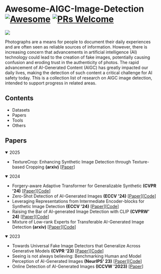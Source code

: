 # Awesome-AIGC-Image-Detection [![Awesome](https://cdn.rawgit.com/sindresorhus/awesome/d7305f38d29fed78fa85652e3a63e154dd8e8829/media/badge.svg)](https://github.com/sindresorhus/awesome) [![PRs Welcome](https://img.shields.io/badge/PRs-welcome-brightgreen.svg?style=flat-square)](http://makeapullrequest.com)  
![](1739449670179.jpg)

Photographs are a means for people to document their daily experiences and are often seen as reliable sources of information. However, there is increasing concern that advancements in artificial intelligence (AI) technology could lead to the creation of fake images, potentially causing confusion and eroding trust in the authenticity of photos. The rapid advancement of AI-Generated Content (AIGC) has greatly impacted our daily lives, making the detection of such content a critical challenge for AI safety today. This is a collection list of research on AIGC image detection, intended to support progress in related areas.  

## Contents
- Datasets
- Papers
- Tools
- Others

## Papers
<details open>
  <summary>2025</summary>

  - TextureCrop: Enhancing Synthetic Image Detection through Texture-based Cropping **(arxiv)** [[Paper](https://arxiv.org/pdf/2407.15500)]
</details>

<details open>
  <summary>2024</summary>
  
  - Forgery-aware Adaptive Transformer for Generalizable Synthetic **(CVPR '24)** [[Paper](https://openaccess.thecvf.com/content/CVPR2024/papers/Liu_Forgery-aware_Adaptive_Transformer_for_Generalizable_Synthetic_Image_Detection_CVPR_2024_paper.pdf)][[Code](https://github.com/Michel-liu/FatFormer?tab=readme-ov-file)]
  - Zero-Shot Detection of AI-Generated Images **(ECCV '24)** [[Paper](https://www.ecva.net/papers/eccv_2024/papers_ECCV/papers/02665.pdf)][[Code](https://github.com/grip-unina/ZED/)]
  - Leveraging Representations from Intermediate Encoder-blocks for Synthetic Image Detection **(ECCV '24)** [[Paper](https://arxiv.org/pdf/2402.19091)][[Code](https://github.com/mever-team/rine/tree/main?tab=readme-ov-file)]
  - Raising the Bar of AI-generated Image Detection with CLIP **(CVPRW' 24)** [[Paper](https://openaccess.thecvf.com/content/CVPR2024W/WMF/papers/Cozzolino_Raising_the_Bar_of_AI-generated_Image_Detection_with_CLIP_CVPRW_2024_paper.pdf)][[Code](https://github.com/grip-unina/ClipBased-SyntheticImageDetection/)]
  - Mixture of Low-rank Experts for Transferable AI-Generated Image Detection **(arxiv)** [[Paper](https://arxiv.org/pdf/2404.04883)][[Code](https://github.com/zhliuworks/CLIPMoLE)]
</details>

<details open>
  <summary>2023</summary>

  - Towards Universal Fake Image Detectors that Generalize Across Generative Models **(CVPR '23)** [[Paper](https://openaccess.thecvf.com/content/CVPR2023/papers/Ojha_Towards_Universal_Fake_Image_Detectors_That_Generalize_Across_Generative_Models_CVPR_2023_paper.pdf)][[Code](https://github.com/WisconsinAIVision/UniversalFakeDetect)]
  - Seeing is not always believing: Benchmarking Human and Model Perception of AI-Generated Images **(NeurIPS' 23)** [[Paper](https://arxiv.org/pdf/2304.13023)][[Code](https://github.com/Inf-imagine/Sentry)]
  - Online Detection of AI-Generated Images **(ICCVW '2023)** [[Paper](https://openaccess.thecvf.com/content/ICCV2023W/DFAD/papers/Epstein_Online_Detection_of_AI-Generated_Images__ICCVW_2023_paper.pdf)]
</details>

